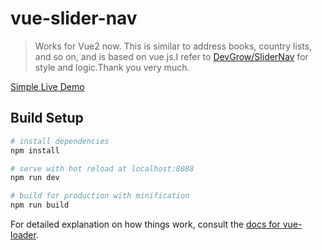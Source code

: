 # vue-slider-nav

> Works for Vue2 now. This is similar to address books, country lists, and so on, and is based on vue.js.I refer to [DevGrow/SliderNav](https://github.com/DevGrow/SliderNav) for style and logic.Thank you very much.  

[Simple Live Demo](http://120.79.133.82/vue-suspendion-indexnav/)

## Build Setup

``` bash
# install dependencies
npm install

# serve with hot reload at localhost:8088
npm run dev

# build for production with minification
npm run build
```

For detailed explanation on how things work, consult the [docs for vue-loader](http://vuejs.github.io/vue-loader).
